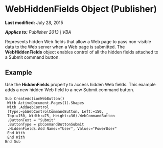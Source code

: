 
# WebHiddenFields Object (Publisher)

 **Last modified:** July 28, 2015

 _**Applies to:** Publisher 2013 | VBA_

Represents hidden Web fields that allow a Web page to pass non-visible data to the Web server when a Web page is submitted. The  **WebHiddenFields** object enables control of all the hidden fields attached to a Submit command button.


## Example

Use the  **HiddenFields** property to access hidden Web fields. This example adds a new hidden Web field to a new Submit command button.


```
Sub CreateActionWebButton() 
 With ActiveDocument.Pages(1).Shapes 
 With .AddWebControl _ 
 (Type:=pbWebControlCommandButton, Left:=150, _ 
 Top:=150, Width:=75, Height:=36).WebCommandButton 
 .ButtonText = "Submit" 
 .ButtonType = pbCommandButtonSubmit 
 .HiddenFields.Add Name:="User", Value:="PowerUser" 
 End With 
 End With 
End Sub
```

